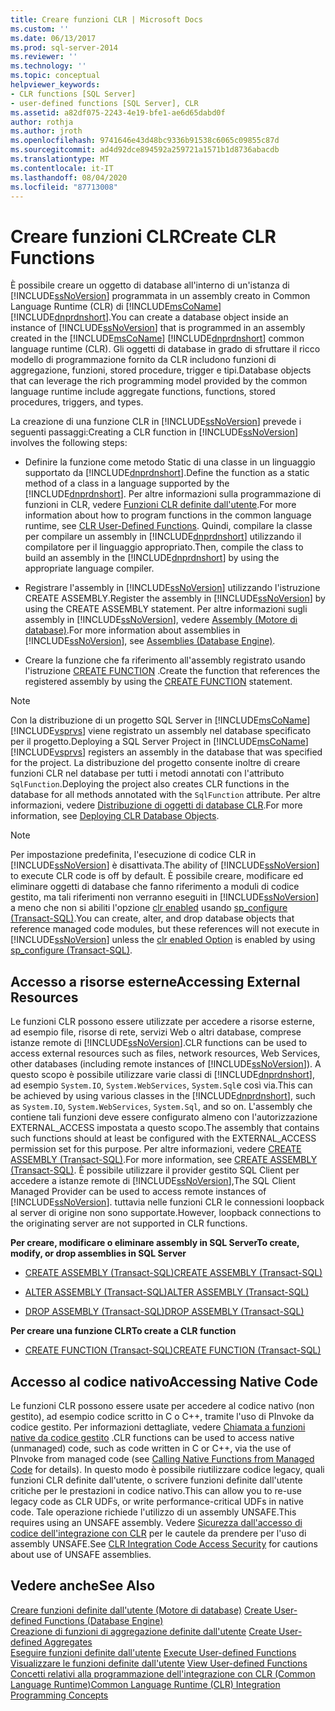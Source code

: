 ```yaml
---
title: Creare funzioni CLR | Microsoft Docs
ms.custom: ''
ms.date: 06/13/2017
ms.prod: sql-server-2014
ms.reviewer: ''
ms.technology: ''
ms.topic: conceptual
helpviewer_keywords:
- CLR functions [SQL Server]
- user-defined functions [SQL Server], CLR
ms.assetid: a82df075-2243-4e19-bfe1-ae6d65dabd0f
author: rothja
ms.author: jroth
ms.openlocfilehash: 9741646e43d48bc9336b91538c6065c09855c87d
ms.sourcegitcommit: ad4d92dce894592a259721a1571b1d8736abacdb
ms.translationtype: MT
ms.contentlocale: it-IT
ms.lasthandoff: 08/04/2020
ms.locfileid: "87713008"
---
```

# <a name="create-clr-functions"></a><span data-ttu-id="8fc65-102">Creare funzioni CLR</span><span class="sxs-lookup"><span data-stu-id="8fc65-102">Create CLR Functions</span></span>
  <span data-ttu-id="8fc65-103">È possibile creare un oggetto di database all'interno di un'istanza di [!INCLUDE[ssNoVersion](../../includes/ssnoversion-md.md)] programmata in un assembly creato in Common Language Runtime (CLR) di [!INCLUDE[msCoName](../../includes/msconame-md.md)] [!INCLUDE[dnprdnshort](../../includes/dnprdnshort-md.md)].</span><span class="sxs-lookup"><span data-stu-id="8fc65-103">You can create a database object inside an instance of [!INCLUDE[ssNoVersion](../../includes/ssnoversion-md.md)] that is programmed in an assembly created in the [!INCLUDE[msCoName](../../includes/msconame-md.md)] [!INCLUDE[dnprdnshort](../../includes/dnprdnshort-md.md)] common language runtime (CLR).</span></span> <span data-ttu-id="8fc65-104">Gli oggetti di database in grado di sfruttare il ricco modello di programmazione fornito da CLR includono funzioni di aggregazione, funzioni, stored procedure, trigger e tipi.</span><span class="sxs-lookup"><span data-stu-id="8fc65-104">Database objects that can leverage the rich programming model provided by the common language runtime include aggregate functions, functions, stored procedures, triggers, and types.</span></span>  
  
 <span data-ttu-id="8fc65-105">La creazione di una funzione CLR in [!INCLUDE[ssNoVersion](../../includes/ssnoversion-md.md)] prevede i seguenti passaggi:</span><span class="sxs-lookup"><span data-stu-id="8fc65-105">Creating a CLR function in [!INCLUDE[ssNoVersion](../../includes/ssnoversion-md.md)] involves the following steps:</span></span>  
  
-   <span data-ttu-id="8fc65-106">Definire la funzione come metodo Static di una classe in un linguaggio supportato da [!INCLUDE[dnprdnshort](../../includes/dnprdnshort-md.md)].</span><span class="sxs-lookup"><span data-stu-id="8fc65-106">Define the function as a static method of a class in a language supported by the [!INCLUDE[dnprdnshort](../../includes/dnprdnshort-md.md)].</span></span> <span data-ttu-id="8fc65-107">Per altre informazioni sulla programmazione di funzioni in CLR, vedere [Funzioni CLR definite dall'utente](../clr-integration-database-objects-user-defined-functions/clr-user-defined-functions.md).</span><span class="sxs-lookup"><span data-stu-id="8fc65-107">For more information about how to program functions in the common language runtime, see [CLR User-Defined Functions](../clr-integration-database-objects-user-defined-functions/clr-user-defined-functions.md).</span></span> <span data-ttu-id="8fc65-108">Quindi, compilare la classe per compilare un assembly in [!INCLUDE[dnprdnshort](../../includes/dnprdnshort-md.md)] utilizzando il compilatore per il linguaggio appropriato.</span><span class="sxs-lookup"><span data-stu-id="8fc65-108">Then, compile the class to build an assembly in the [!INCLUDE[dnprdnshort](../../includes/dnprdnshort-md.md)] by using the appropriate language compiler.</span></span>  
  
-   <span data-ttu-id="8fc65-109">Registrare l'assembly in [!INCLUDE[ssNoVersion](../../includes/ssnoversion-md.md)] utilizzando l'istruzione CREATE ASSEMBLY.</span><span class="sxs-lookup"><span data-stu-id="8fc65-109">Register the assembly in [!INCLUDE[ssNoVersion](../../includes/ssnoversion-md.md)] by using the CREATE ASSEMBLY statement.</span></span> <span data-ttu-id="8fc65-110">Per altre informazioni sugli assembly in [!INCLUDE[ssNoVersion](../../includes/ssnoversion-md.md)], vedere [Assembly &#40;Motore di database&#41;](../clr-integration/assemblies-database-engine.md).</span><span class="sxs-lookup"><span data-stu-id="8fc65-110">For more information about assemblies in [!INCLUDE[ssNoVersion](../../includes/ssnoversion-md.md)], see [Assemblies &#40;Database Engine&#41;](../clr-integration/assemblies-database-engine.md).</span></span>  
  
-   <span data-ttu-id="8fc65-111">Creare la funzione che fa riferimento all'assembly registrato usando l'istruzione [CREATE FUNCTION](/sql/t-sql/statements/create-function-transact-sql) .</span><span class="sxs-lookup"><span data-stu-id="8fc65-111">Create the function that references the registered assembly by using the [CREATE FUNCTION](/sql/t-sql/statements/create-function-transact-sql) statement.</span></span>  
  
> [!NOTE]  
>  <span data-ttu-id="8fc65-112">Con la distribuzione di un progetto SQL Server in [!INCLUDE[msCoName](../../includes/msconame-md.md)][!INCLUDE[vsprvs](../../includes/vsprvs-md.md)] viene registrato un assembly nel database specificato per il progetto.</span><span class="sxs-lookup"><span data-stu-id="8fc65-112">Deploying a SQL Server Project in [!INCLUDE[msCoName](../../includes/msconame-md.md)][!INCLUDE[vsprvs](../../includes/vsprvs-md.md)] registers an assembly in the database that was specified for the project.</span></span> <span data-ttu-id="8fc65-113">La distribuzione del progetto consente inoltre di creare funzioni CLR nel database per tutti i metodi annotati con l'attributo `SqlFunction`.</span><span class="sxs-lookup"><span data-stu-id="8fc65-113">Deploying the project also creates CLR functions in the database for all methods annotated with the `SqlFunction` attribute.</span></span> <span data-ttu-id="8fc65-114">Per altre informazioni, vedere [Distribuzione di oggetti di database CLR](../clr-integration/deploying-clr-database-objects.md).</span><span class="sxs-lookup"><span data-stu-id="8fc65-114">For more information, see [Deploying CLR Database Objects](../clr-integration/deploying-clr-database-objects.md).</span></span>  
  
> [!NOTE]  
>  <span data-ttu-id="8fc65-115">Per impostazione predefinita, l'esecuzione di codice CLR in [!INCLUDE[ssNoVersion](../../includes/ssnoversion-md.md)] è disattivata.</span><span class="sxs-lookup"><span data-stu-id="8fc65-115">The ability of [!INCLUDE[ssNoVersion](../../includes/ssnoversion-md.md)] to execute CLR code is off by default.</span></span> <span data-ttu-id="8fc65-116">È possibile creare, modificare ed eliminare oggetti di database che fanno riferimento a moduli di codice gestito, ma tali riferimenti non verranno eseguiti in [!INCLUDE[ssNoVersion](../../includes/ssnoversion-md.md)] a meno che non si abiliti l'opzione [clr enabled](../../database-engine/configure-windows/clr-enabled-server-configuration-option.md) usando [sp_configure (Transact-SQL)](/sql/relational-databases/system-stored-procedures/sp-configure-transact-sql).</span><span class="sxs-lookup"><span data-stu-id="8fc65-116">You can create, alter, and drop database objects that reference managed code modules, but these references will not execute in [!INCLUDE[ssNoVersion](../../includes/ssnoversion-md.md)] unless the [clr enabled Option](../../database-engine/configure-windows/clr-enabled-server-configuration-option.md) is enabled by using [sp_configure (Transact-SQL)](/sql/relational-databases/system-stored-procedures/sp-configure-transact-sql).</span></span>  
  
## <a name="accessing-external-resources"></a><span data-ttu-id="8fc65-117">Accesso a risorse esterne</span><span class="sxs-lookup"><span data-stu-id="8fc65-117">Accessing External Resources</span></span>  
 <span data-ttu-id="8fc65-118">Le funzioni CLR possono essere utilizzate per accedere a risorse esterne, ad esempio file, risorse di rete, servizi Web o altri database, comprese istanze remote di [!INCLUDE[ssNoVersion](../../includes/ssnoversion-md.md)].</span><span class="sxs-lookup"><span data-stu-id="8fc65-118">CLR functions can be used to access external resources such as files, network resources, Web Services, other databases (including remote instances of [!INCLUDE[ssNoVersion](../../includes/ssnoversion-md.md)]).</span></span> <span data-ttu-id="8fc65-119">A questo scopo è possibile utilizzare varie classi di [!INCLUDE[dnprdnshort](../../includes/dnprdnshort-md.md)], ad esempio `System.IO`, `System.WebServices`, `System.Sql`e così via.</span><span class="sxs-lookup"><span data-stu-id="8fc65-119">This can be achieved by using various classes in the [!INCLUDE[dnprdnshort](../../includes/dnprdnshort-md.md)], such as `System.IO`, `System.WebServices`, `System.Sql`, and so on.</span></span> <span data-ttu-id="8fc65-120">L'assembly che contiene tali funzioni deve essere configurato almeno con l'autorizzazione EXTERNAL_ACCESS impostata a questo scopo.</span><span class="sxs-lookup"><span data-stu-id="8fc65-120">The assembly that contains such functions should at least be configured with the EXTERNAL_ACCESS permission set for this purpose.</span></span> <span data-ttu-id="8fc65-121">Per altre informazioni, vedere [CREATE ASSEMBLY &#40;Transact-SQL&#41;](/sql/t-sql/statements/create-assembly-transact-sql).</span><span class="sxs-lookup"><span data-stu-id="8fc65-121">For more information, see [CREATE ASSEMBLY &#40;Transact-SQL&#41;](/sql/t-sql/statements/create-assembly-transact-sql).</span></span> <span data-ttu-id="8fc65-122">È possibile utilizzare il provider gestito SQL Client per accedere a istanze remote di [!INCLUDE[ssNoVersion](../../includes/ssnoversion-md.md)],</span><span class="sxs-lookup"><span data-stu-id="8fc65-122">The SQL Client Managed Provider can be used to access remote instances of [!INCLUDE[ssNoVersion](../../includes/ssnoversion-md.md)].</span></span> <span data-ttu-id="8fc65-123">tuttavia nelle funzioni CLR le connessioni loopback al server di origine non sono supportate.</span><span class="sxs-lookup"><span data-stu-id="8fc65-123">However, loopback connections to the originating server are not supported in CLR functions.</span></span>  
  
 <span data-ttu-id="8fc65-124">**Per creare, modificare o eliminare assembly in SQL Server**</span><span class="sxs-lookup"><span data-stu-id="8fc65-124">**To create, modify, or drop assemblies in SQL Server**</span></span>  
  
-   [<span data-ttu-id="8fc65-125">CREATE ASSEMBLY &#40;Transact-SQL&#41;</span><span class="sxs-lookup"><span data-stu-id="8fc65-125">CREATE ASSEMBLY &#40;Transact-SQL&#41;</span></span>](/sql/t-sql/statements/create-assembly-transact-sql)  
  
-   [<span data-ttu-id="8fc65-126">ALTER ASSEMBLY &#40;Transact-SQL&#41;</span><span class="sxs-lookup"><span data-stu-id="8fc65-126">ALTER ASSEMBLY &#40;Transact-SQL&#41;</span></span>](/sql/t-sql/statements/alter-assembly-transact-sql)  
  
-   [<span data-ttu-id="8fc65-127">DROP ASSEMBLY &#40;Transact-SQL&#41;</span><span class="sxs-lookup"><span data-stu-id="8fc65-127">DROP ASSEMBLY &#40;Transact-SQL&#41;</span></span>](/sql/t-sql/statements/drop-assembly-transact-sql)  
  
 <span data-ttu-id="8fc65-128">**Per creare una funzione CLR**</span><span class="sxs-lookup"><span data-stu-id="8fc65-128">**To create a CLR function**</span></span>  
  
-   [<span data-ttu-id="8fc65-129">CREATE FUNCTION &#40;Transact-SQL&#41;</span><span class="sxs-lookup"><span data-stu-id="8fc65-129">CREATE FUNCTION &#40;Transact-SQL&#41;</span></span>](/sql/t-sql/statements/create-function-transact-sql)  
  
## <a name="accessing-native-code"></a><span data-ttu-id="8fc65-130">Accesso al codice nativo</span><span class="sxs-lookup"><span data-stu-id="8fc65-130">Accessing Native Code</span></span>  
 <span data-ttu-id="8fc65-131">Le funzioni CLR possono essere usate per accedere al codice nativo (non gestito), ad esempio codice scritto in C o C++, tramite l'uso di PInvoke da codice gestito. Per informazioni dettagliate, vedere [Chiamata a funzioni native da codice gestito](https://go.microsoft.com/fwlink/?LinkID=181929) .</span><span class="sxs-lookup"><span data-stu-id="8fc65-131">CLR functions can be used to access native (unmanaged) code, such as code written in C or C++, via the use of PInvoke from managed code (see [Calling Native Functions from Managed Code](https://go.microsoft.com/fwlink/?LinkID=181929) for details).</span></span> <span data-ttu-id="8fc65-132">In questo modo è possibile riutilizzare codice legacy, quali funzioni CLR definite dall'utente, o scrivere funzioni definite dall'utente critiche per le prestazioni in codice nativo.</span><span class="sxs-lookup"><span data-stu-id="8fc65-132">This can allow you to re-use legacy code as CLR UDFs, or write performance-critical UDFs in native code.</span></span> <span data-ttu-id="8fc65-133">Tale operazione richiede l'utilizzo di un assembly UNSAFE.</span><span class="sxs-lookup"><span data-stu-id="8fc65-133">This requires using an UNSAFE assembly.</span></span> <span data-ttu-id="8fc65-134">Vedere [Sicurezza dall'accesso di codice dell'integrazione con CLR](../clr-integration/security/clr-integration-code-access-security.md) per le cautele da prendere per l'uso di assembly UNSAFE.</span><span class="sxs-lookup"><span data-stu-id="8fc65-134">See [CLR Integration Code Access Security](../clr-integration/security/clr-integration-code-access-security.md) for cautions about use of UNSAFE assemblies.</span></span>  
  
## <a name="see-also"></a><span data-ttu-id="8fc65-135">Vedere anche</span><span class="sxs-lookup"><span data-stu-id="8fc65-135">See Also</span></span>  
 <span data-ttu-id="8fc65-136">[Creare funzioni definite dall'utente &#40;Motore di database&#41;](create-user-defined-functions-database-engine.md) </span><span class="sxs-lookup"><span data-stu-id="8fc65-136">[Create User-defined Functions &#40;Database Engine&#41;](create-user-defined-functions-database-engine.md) </span></span>  
 <span data-ttu-id="8fc65-137">[Creazione di funzioni di aggregazione definite dall'utente](create-user-defined-aggregates.md) </span><span class="sxs-lookup"><span data-stu-id="8fc65-137">[Create User-defined Aggregates](create-user-defined-aggregates.md) </span></span>  
 <span data-ttu-id="8fc65-138">[Eseguire funzioni definite dall'utente](execute-user-defined-functions.md) </span><span class="sxs-lookup"><span data-stu-id="8fc65-138">[Execute User-defined Functions](execute-user-defined-functions.md) </span></span>  
 <span data-ttu-id="8fc65-139">[Visualizzare le funzioni definite dall'utente](view-user-defined-functions.md) </span><span class="sxs-lookup"><span data-stu-id="8fc65-139">[View User-defined Functions](view-user-defined-functions.md) </span></span>  
 [<span data-ttu-id="8fc65-140">Concetti relativi alla programmazione dell'integrazione con CLR &#40;Common Language Runtime&#41;</span><span class="sxs-lookup"><span data-stu-id="8fc65-140">Common Language Runtime &#40;CLR&#41; Integration Programming Concepts</span></span>](../clr-integration/common-language-runtime-clr-integration-programming-concepts.md)  
  
  
